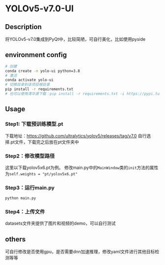 # YOLOv5-v7.0-UI
## Description
将YOLOv5-v7.0集成到PyQt中，比较简陋，可自行美化，比如使用pyside
## environment config
```bash
# 创建
conda create -n yolo-ui python=3.8
# 激活
conda activate yolo-ui
# 切换目录到该项目根目录
pip install -r requirements.txt
# 也可以使用清华源下载：pip install -r requirements.txt -i https://pypi.tuna.tsinghua.edu.cn/simple
```
## Usage
### Step1: 下载预训练模型.pt
下载地址：https://github.com/ultralytics/yolov5/releases/tag/v7.0
自行选择.pt文件，下载完之后放在pt文件夹中
### Step2：修改模型路径
这里以下载yolov5x6.pt为例。
修改main.py中的`MainWindow`类的`init`方法的属性为`self.weights = "pt/yolov5x6.pt"`
### Step3：运行main.py
```bash
python main.py
```
### Step4：上传文件
datasets文件夹提供了图片和视频的demo，可以自行测试
## others
可自行修改是否使用gpu，是否需要dnn加速推理，修改yaml文件进行其他目标检测等等
